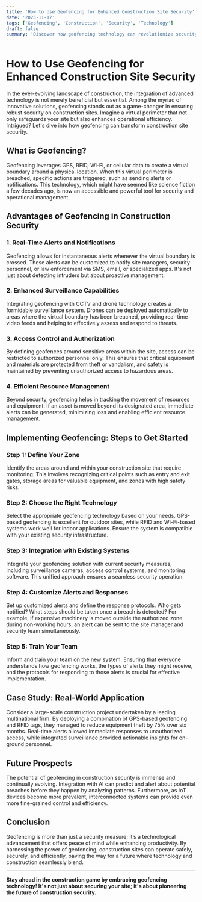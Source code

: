 ```yaml
---
title: 'How to Use Geofencing for Enhanced Construction Site Security'
date: '2023-11-17'
tags: ['Geofencing', 'Construction', 'Security', 'Technology']
draft: false
summary: 'Discover how geofencing technology can revolutionize security measures on construction sites by offering real-time alerts, precise monitoring, and robust protection.'
---
```


# How to Use Geofencing for Enhanced Construction Site Security

In the ever-evolving landscape of construction, the integration of advanced technology is not merely beneficial but essential. Among the myriad of innovative solutions, geofencing stands out as a game-changer in ensuring robust security on construction sites. Imagine a virtual perimeter that not only safeguards your site but also enhances operational efficiency. Intrigued? Let's dive into how geofencing can transform construction site security.

## What is Geofencing?

Geofencing leverages GPS, RFID, Wi-Fi, or cellular data to create a virtual boundary around a physical location. When this virtual perimeter is breached, specific actions are triggered, such as sending alerts or notifications. This technology, which might have seemed like science fiction a few decades ago, is now an accessible and powerful tool for security and operational management.

## Advantages of Geofencing in Construction Security

### **1. Real-Time Alerts and Notifications**

Geofencing allows for instantaneous alerts whenever the virtual boundary is crossed. These alerts can be customized to notify site managers, security personnel, or law enforcement via SMS, email, or specialized apps. It's not just about detecting intruders but about proactive management.

### **2. Enhanced Surveillance Capabilities**

Integrating geofencing with CCTV and drone technology creates a formidable surveillance system. Drones can be deployed automatically to areas where the virtual boundary has been breached, providing real-time video feeds and helping to effectively assess and respond to threats.

### **3. Access Control and Authorization**

By defining geofences around sensitive areas within the site, access can be restricted to authorized personnel only. This ensures that critical equipment and materials are protected from theft or vandalism, and safety is maintained by preventing unauthorized access to hazardous areas.

### **4. Efficient Resource Management**

Beyond security, geofencing helps in tracking the movement of resources and equipment. If an asset is moved beyond its designated area, immediate alerts can be generated, minimizing loss and enabling efficient resource management.

## Implementing Geofencing: Steps to Get Started

### **Step 1: Define Your Zone**

Identify the areas around and within your construction site that require monitoring. This involves recognizing critical points such as entry and exit gates, storage areas for valuable equipment, and zones with high safety risks.

### **Step 2: Choose the Right Technology**

Select the appropriate geofencing technology based on your needs. GPS-based geofencing is excellent for outdoor sites, while RFID and Wi-Fi-based systems work well for indoor applications. Ensure the system is compatible with your existing security infrastructure.

### **Step 3: Integration with Existing Systems**

Integrate your geofencing solution with current security measures, including surveillance cameras, access control systems, and monitoring software. This unified approach ensures a seamless security operation.

### **Step 4: Customize Alerts and Responses**

Set up customized alerts and define the response protocols. Who gets notified? What steps should be taken once a breach is detected? For example, if expensive machinery is moved outside the authorized zone during non-working hours, an alert can be sent to the site manager and security team simultaneously.

### **Step 5: Train Your Team**

Inform and train your team on the new system. Ensuring that everyone understands how geofencing works, the types of alerts they might receive, and the protocols for responding to those alerts is crucial for effective implementation.

## Case Study: Real-World Application

Consider a large-scale construction project undertaken by a leading multinational firm. By deploying a combination of GPS-based geofencing and RFID tags, they managed to reduce equipment theft by 75% over six months. Real-time alerts allowed immediate responses to unauthorized access, while integrated surveillance provided actionable insights for on-ground personnel.

## Future Prospects

The potential of geofencing in construction security is immense and continually evolving. Integration with AI can predict and alert about potential breaches before they happen by analyzing patterns. Furthermore, as IoT devices become more prevalent, interconnected systems can provide even more fine-grained control and efficiency.

## Conclusion

Geofencing is more than just a security measure; it’s a technological advancement that offers peace of mind while enhancing productivity. By harnessing the power of geofencing, construction sites can operate safely, securely, and efficiently, paving the way for a future where technology and construction seamlessly blend.

---

**Stay ahead in the construction game by embracing geofencing technology! It's not just about securing your site; it's about pioneering the future of construction security.**
